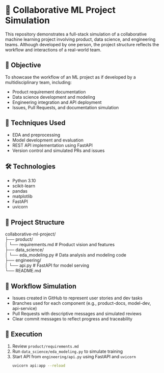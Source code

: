 # 🤝 Collaborative ML Project Simulation

This repository demonstrates a full-stack simulation of a collaborative machine learning project involving product, data science, and engineering teams. Although developed by one person, the project structure reflects the workflow and interactions of a real-world team.

## 🎯 Objective

To showcase the workflow of an ML project as if developed by a multidisciplinary team, including:

- Product requirement documentation  
- Data science development and modeling  
- Engineering integration and API deployment  
- Issues, Pull Requests, and documentation simulation  

## 🧠 Techniques Used

- EDA and preprocessing  
- Model development and evaluation  
- REST API implementation using FastAPI  
- Version control and simulated PRs and issues  

## 🛠️ Technologies

- Python 3.10  
- scikit-learn  
- pandas  
- matplotlib  
- FastAPI  
- uvicorn  

## 📁 Project Structure

collaborative-ml-project/  
├── product/  
│   └── requirements.md          # Product vision and features  
├── data_science/  
│   └── eda_modeling.py          # Data analysis and modeling code  
├── engineering/  
│   └── api.py                   # FastAPI for model serving  
└── README.md  

## 🔄 Workflow Simulation

- Issues created in GitHub to represent user stories and dev tasks  
- Branches used for each component (e.g., product-docs, model-dev, api-service)  
- Pull Requests with descriptive messages and simulated reviews  
- Clear commit messages to reflect progress and traceability  

## 🚀 Execution

1. Review `product/requirements.md`  
2. Run `data_science/eda_modeling.py` to simulate training  
3. Start API from `engineering/api.py` using FastAPI and `uvicorn`  
   ```bash
   uvicorn api:app --reload
